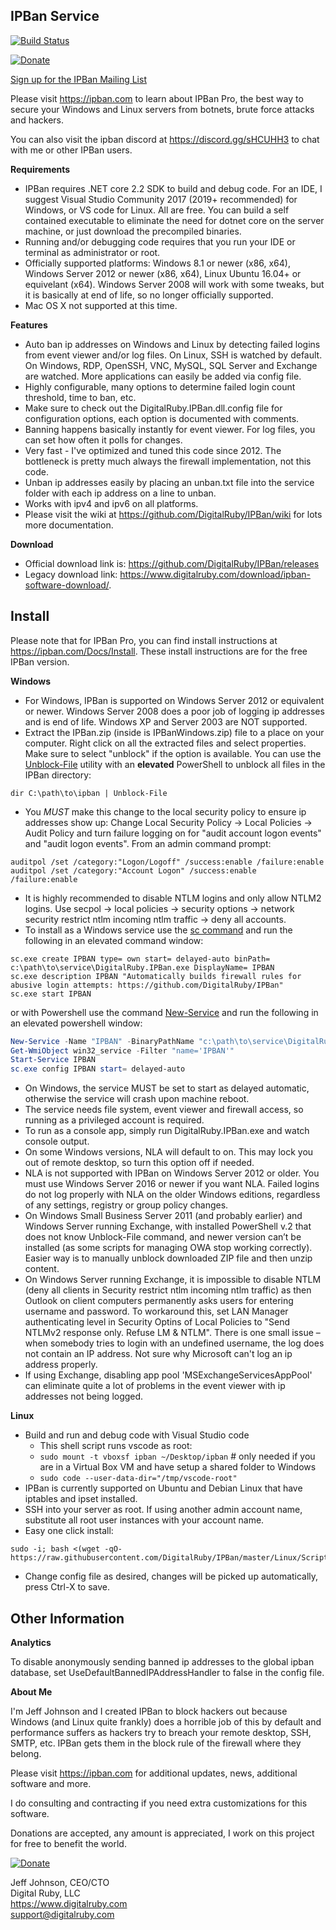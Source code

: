 IPBan Service
-----
[![Build Status](https://dev.azure.com/DigitalRuby/DigitalRuby/_apis/build/status/DigitalRuby_IPBan?branchName=master)](https://dev.azure.com/DigitalRuby/DigitalRuby/_build/latest?definitionId=4&branchName=master)

[![Donate](https://img.shields.io/badge/Donate-PayPal-green.svg)](https://www.paypal.com/cgi-bin/webscr?cmd=_s-xclick&hosted_button_id=7EJ3K33SRLU9E)

<a href="https://email.digitalruby.com/SubscribeInitial/IPBan">Sign up for the IPBan Mailing List</a>

Please visit <a href='https://ipban.com'>https://ipban.com</a> to learn about IPBan Pro, the best way to secure your Windows and Linux servers from botnets, brute force attacks and hackers.

You can also visit the ipban discord at https://discord.gg/sHCUHH3 to chat with me or other IPBan users.

**Requirements**
- IPBan requires .NET core 2.2 SDK to build and debug code. For an IDE, I suggest Visual Studio Community 2017 (2019+ recommended) for Windows, or VS code for Linux. All are free. You can build a self contained executable to eliminate the need for dotnet core on the server machine, or just download the precompiled binaries.
- Running and/or debugging code requires that you run your IDE or terminal as administrator or root.
- Officially supported platforms: Windows 8.1 or newer (x86, x64), Windows Server 2012 or newer (x86, x64), Linux Ubuntu 16.04+ or equivelant (x64). Windows Server 2008 will work with some tweaks, but it is basically at end of life, so no longer officially supported.
- Mac OS X not supported at this time.

**Features**
- Auto ban ip addresses on Windows and Linux by detecting failed logins from event viewer and/or log files. On Linux, SSH is watched by default. On Windows, RDP, OpenSSH, VNC, MySQL, SQL Server and Exchange are watched. More applications can easily be added via config file.
- Highly configurable, many options to determine failed login count threshold, time to ban, etc.
- Make sure to check out the DigitalRuby.IPBan.dll.config file for configuration options, each option is documented with comments.
- Banning happens basically instantly for event viewer. For log files, you can set how often it polls for changes.
- Very fast - I've optimized and tuned this code since 2012. The bottleneck is pretty much always the firewall implementation, not this code.
- Unban ip addresses easily by placing an unban.txt file into the service folder with each ip address on a line to unban.
- Works with ipv4 and ipv6 on all platforms.
- Please visit the wiki at https://github.com/DigitalRuby/IPBan/wiki for lots more documentation.

**Download**

- Official download link is: https://github.com/DigitalRuby/IPBan/releases
- Legacy download link: https://www.digitalruby.com/download/ipban-software-download/.

Install
------

Please note that for IPBan Pro, you can find install instructions at https://ipban.com/Docs/Install. These install instructions are for the free IPBan version.

**Windows**
- For Windows, IPBan is supported on Windows Server 2012 or equivalent or newer. Windows Server 2008 does a poor job of logging ip addresses and is end of life. Windows XP and Server 2003 are NOT supported.
- Extract the IPBan.zip (inside is IPBanWindows.zip) file to a place on your computer. Right click on all the extracted files and select properties. Make sure to select "unblock" if the option is available.  You can use the [Unblock-File](https://docs.microsoft.com/en-us/powershell/module/microsoft.powershell.utility/unblock-file?view=powershell-6) utility with an **elevated** PowerShell to unblock all files in the IPBan directory:
```
dir C:\path\to\ipban | Unblock-File
```
- You *MUST* make this change to the local security policy to ensure ip addresses show up: 
Change Local Security Policy -> Local Policies -> Audit Policy and turn failure logging on for "audit account logon events" and "audit logon events".
From an admin command prompt:

```
auditpol /set /category:"Logon/Logoff" /success:enable /failure:enable
auditpol /set /category:"Account Logon" /success:enable /failure:enable
```

- It is highly recommended to disable NTLM logins and only allow NTLM2 logins. Use secpol -> local policies -> security options -> network security restrict ntlm incoming ntlm traffic -> deny all accounts.
- To install as a Windows service use the [sc command](https://docs.microsoft.com/en-us/windows-server/administration/windows-commands/sc-create) and run the following in an elevated command window:
```
sc.exe create IPBAN type= own start= delayed-auto binPath= c:\path\to\service\DigitalRuby.IPBan.exe DisplayName= IPBAN
sc.exe description IPBAN "Automatically builds firewall rules for abusive login attempts: https://github.com/DigitalRuby/IPBan"
sc.exe start IPBAN
```
or with Powershell use the command [New-Service](https://docs.microsoft.com/en-us/powershell/module/microsoft.powershell.management/new-service) and run the following in an elevated powershell window:
```powershell
New-Service -Name "IPBAN" -BinaryPathName "c:\path\to\service\DigitalRuby.IPBan.exe" -StartupType automatic -DisplayName "IPBAN" -Description "Automatically builds firewall rules for abusive login attempts: https://github.com/DigitalRuby/IPBan"
Get-WmiObject win32_service -Filter "name='IPBAN'"
Start-Service IPBAN
sc.exe config IPBAN start= delayed-auto
```
- On Windows, the service MUST be set to start as delayed automatic, otherwise the service will crash upon machine reboot.
- The service needs file system, event viewer and firewall access, so running as a privileged account is required.
- To run as a console app, simply run DigitalRuby.IPBan.exe and watch console output.
- On some Windows versions, NLA will default to on. This may lock you out of remote desktop, so turn this option off if needed.
- NLA is not supported with IPBan on Windows Server 2012 or older. You must use Windows Server 2016 or newer if you want NLA. Failed logins do not log properly with NLA on the older Windows editions, regardless of any settings, registry or group policy changes.
- On Windows Small Business Server 2011 (and probably earlier) and Windows Server running Exchange, with installed PowerShell v.2 that does not know Unblock-File command, and newer version can’t be installed (as some scripts for managing OWA stop working correctly). Easier way is to manually unblock downloaded ZIP file and then unzip content.
- On Windows Server running Exchange, it is impossible to disable NTLM (deny all clients in Security restrict ntlm incoming ntlm traffic) as then Outlook on client computers permanently asks users for entering username and password. To workaround this, set LAN Manager authenticating level in Security Optins of Local Policies to "Send NTLMv2 response only. Refuse LM & NTLM". There is one small issue – when somebody tries to login with an undefined username, the log does not contain an IP address. Not sure why Microsoft can't log an ip address properly.
- If using Exchange, disabling app pool 'MSExchangeServicesAppPool' can eliminate quite a lot of problems in the event viewer with ip addresses not being logged.

**Linux**

- Build and run and debug code with Visual Studio code
	- This shell script runs vscode as root:
	- `sudo mount -t vboxsf ipban ~/Desktop/ipban` # only needed if you are in a Virtual Box VM and have setup a shared folder to Windows
	- `sudo code --user-data-dir="/tmp/vscode-root"`
- IPBan is currently supported on Ubuntu and Debian Linux that have iptables and ipset installed.
- SSH into your server as root. If using another admin account name, substitute all root user instances with your account name.
- Easy one click install:
```
sudo -i; bash <(wget -qO- https://raw.githubusercontent.com/DigitalRuby/IPBan/master/Linux/Scripts/Install.sh)
```
- Change config file as desired, changes will be picked up automatically, press Ctrl-X to save.

Other Information
------

**Analytics**

To disable anonymously sending banned ip addresses to the global ipban database, set UseDefaultBannedIPAddressHandler to false in the config file.

**About Me**

I'm Jeff Johnson and I created IPBan to block hackers out because Windows (and Linux quite frankly) does a horrible job of this by default and performance suffers as hackers try to breach your remote desktop, SSH, SMTP, etc. IPBan gets them in the block rule of the firewall where they belong.

Please visit <a href='https://ipban.com'>https://ipban.com</a> for additional updates, news, additional software and more.

I do consulting and contracting if you need extra customizations for this software.

Donations are accepted, any amount is appreciated, I work on this project for free to benefit the world.

[![Donate](https://img.shields.io/badge/Donate-PayPal-green.svg)](https://www.paypal.com/cgi-bin/webscr?cmd=_s-xclick&hosted_button_id=7EJ3K33SRLU9E)

Jeff Johnson, CEO/CTO  
Digital Ruby, LLC  
https://www.digitalruby.com  
support@digitalruby.com


